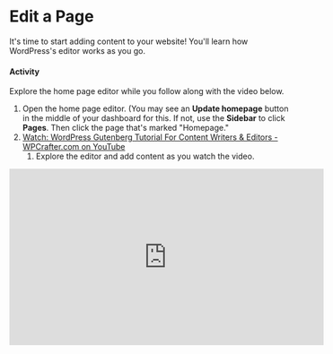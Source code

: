 # Edit a Page
It's time to start adding content to your website! You'll learn how WordPress's editor works as you go.

#### Activity
Explore the home page editor while you follow along with the video below.

1. Open the home page editor. (You may see an **Update homepage** button in the middle of your dashboard for this. If not, use the **Sidebar** to click **Pages**. Then click the page that's marked "Homepage."
1. [Watch: WordPress Gutenberg Tutorial For Content Writers & Editors - WPCrafter.com on YouTube](https://youtu.be/h9yIMQTUk04)
    1. Explore the editor and add content as you watch the video.

<iframe width="560" height="315" src="https://www.youtube.com/embed/h9yIMQTUk04" frameborder="0" allow="accelerometer; autoplay; encrypted-media; gyroscope; picture-in-picture" allowfullscreen></iframe>
